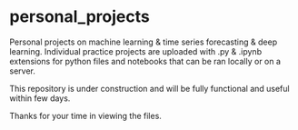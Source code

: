 # personal_projects
Personal projects on machine learning &amp; time series forecasting & deep learning. Individual practice projects are uploaded with  .py  & .ipynb extensions for python files and notebooks that can be ran locally or on a server.

This repository is under construction and will be fully functional and useful within few days.

Thanks for your time in viewing the files.

